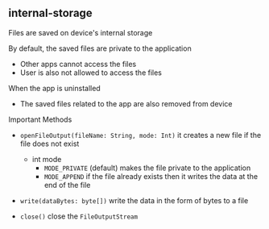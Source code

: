 ## internal-storage

Files are saved on device's internal storage

By default, the saved files are private to the application
- Other apps cannot access the files
- User is also not allowed to access the files

When the app is uninstalled
- The saved files related to the app are also removed from device

Important Methods
- ``openFileOutput(fileName: String, mode: Int)`` 
it creates a new file if the file does not exist
    - int mode
        - ``MODE_PRIVATE`` (default) makes the file private to the application
        - ``MODE_APPEND`` if the file already exists then it writes the data at the end of the file


- ``write(dataBytes: byte[])``
write the data in the form of bytes to a file


- ``close()``
close the ``FileOutputStream``

